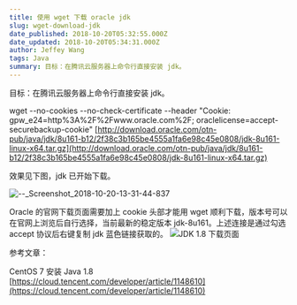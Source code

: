 ```yaml
---
title: 使用 wget 下载 oracle jdk
slug: wget-download-jdk
date_published: 2018-10-20T05:32:55.000Z
date_updated: 2018-10-20T05:34:31.000Z
author: Jeffey Wang
tags: Java
summary: 目标：在腾讯云服务器上命令行直接安装 jdk。
---
```


目标：在腾讯云服务器上命令行直接安装 jdk。

wget --no-cookies --no-check-certificate --header "Cookie: gpw_e24=http%3A%2F%2Fwww.oracle.com%2F; oraclelicense=accept-securebackup-cookie" [http://download.oracle.com/otn-pub/java/jdk/8u161-b12/2f38c3b165be4555a1fa6e98c45e0808/jdk-8u161-linux-x64.tar.gz](http://download.oracle.com/otn-pub/java/jdk/8u161-b12/2f38c3b165be4555a1fa6e98c45e0808/jdk-8u161-linux-x64.tar.gz)

效果见下图，jdk 已开始下载。

![--_Screenshot_2018-10-20-13-31-44-837](https://bucket.armyja-online.uk/blog/content/images/2018/10/--_Screenshot_2018-10-20-13-31-44-837.jpg)

Oracle 的官网下载页面需要加上 cookie 头部才能用 wget 顺利下载，版本号可以在官网上浏览后自行选择，当前最新的稳定版本 jdk-8u161。上述连接是通过勾选 accept 协议后右键复制 jdk 蓝色链接获取的。
![JDK 1.8 下载页面](https://bucket.armyja-online.uk/blog/content/images/2018/10/--_Screenshot_2018-10-20-13-27-29-144.jpg)

参考文章：

CentOS 7 安装 Java 1.8
[https://cloud.tencent.com/developer/article/1148610](https://cloud.tencent.com/developer/article/1148610)
